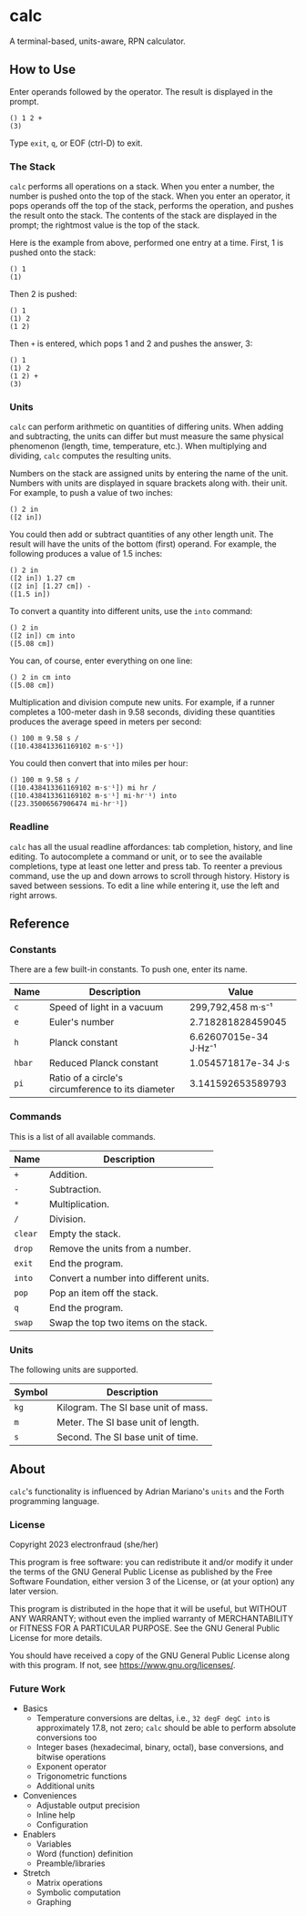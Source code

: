 # calc

A terminal-based, units-aware, RPN calculator.

## How to Use

Enter operands followed by the operator. The result is displayed in
the prompt.

```
() 1 2 +
(3)
```

Type `exit`, `q`, or EOF (ctrl-D) to exit.

### The Stack

`calc` performs all operations on a stack. When you enter a number,
the number is pushed onto the top of the stack. When you enter an
operator, it pops operands off the top of the stack, performs the
operation, and pushes the result onto the stack. The contents of
the stack are displayed in the prompt; the rightmost value is the
top of the stack.

Here is the example from above, performed one entry at a time.
First, 1 is pushed onto the stack:

```
() 1
(1)
```

Then 2 is pushed:

```
() 1
(1) 2
(1 2)
```

Then `+` is entered, which pops 1 and 2 and pushes the answer, 3:

```
() 1
(1) 2
(1 2) +
(3)
```

### Units

`calc` can perform arithmetic on quantities of differing units. When
adding and subtracting, the units can differ but must measure the same
physical phenomenon (length, time, temperature, etc.). When multiplying
and dividing, `calc` computes the resulting units.

Numbers on the stack are assigned units by entering the name of the
unit. Numbers with units are displayed in square brackets along with.
their unit. For example, to push a value of two inches:

```
() 2 in
([2 in])
```

You could then add or subtract quantities of any other length unit. The
result will have the units of the bottom (first) operand. For example,
the following produces a value of 1.5 inches:

```
() 2 in
([2 in]) 1.27 cm
([2 in] [1.27 cm]) -
([1.5 in])
```

To convert a quantity into different units, use the `into` command:

```
() 2 in
([2 in]) cm into
([5.08 cm])
```

You can, of course, enter everything on one line:

```
() 2 in cm into
([5.08 cm])
```

Multiplication and division compute new units. For example, if a runner
completes a 100-meter dash in 9.58 seconds, dividing these quantities
produces the average speed in meters per second:

```
() 100 m 9.58 s /
([10.438413361169102 m⋅s⁻¹])
```

You could then convert that into miles per hour:

```
() 100 m 9.58 s /
([10.438413361169102 m⋅s⁻¹]) mi hr /
([10.438413361169102 m⋅s⁻¹] mi⋅hr⁻¹) into
([23.35006567906474 mi⋅hr⁻¹])
```

### Readline

`calc` has all the usual readline affordances: tab completion, history,
and line editing. To autocomplete a command or unit, or to see the
available completions, type at least one letter and press tab. To reenter
a previous command, use the up and down arrows to scroll through history.
History is saved between sessions. To edit a line while entering it, use
the left and right arrows.

## Reference

### Constants

There are a few built-in constants. To push one, enter its name.

| Name   | Description                                       | Value                 |
|--------|---------------------------------------------------|-----------------------|
| `c`    | Speed of light in a vacuum                        | 299,792,458 m⋅s⁻¹     |
| `e`    | Euler's number                                    | 2.718281828459045     |
| `h`    | Planck constant                                   | 6.62607015e-34 J⋅Hz⁻¹ |
| `hbar` | Reduced Planck constant                           | 1.054571817e-34 J⋅s   |
| `pi`   | Ratio of a circle's circumference to its diameter | 3.141592653589793     |

### Commands

This is a list of all available commands.

| Name    | Description                            |
|-------- |----------------------------------------|
| `+`     | Addition.                              |
| `-`     | Subtraction.                           |
| `*`     | Multiplication.                        |
| `/`     | Division.                              |
| `clear` | Empty the stack.                       |
| `drop`  | Remove the units from a number.        |
| `exit`  | End the program.                       |
| `into`  | Convert a number into different units. |
| `pop`   | Pop an item off the stack.             |
| `q`     | End the program.                       |
| `swap`  | Swap the top two items on the stack.   |

### Units

The following units are supported.

| Symbol | Description                         |
| ------ | ----------------------------------- |
| `kg`   | Kilogram. The SI base unit of mass. |
| `m`    | Meter. The SI base unit of length.  |
| `s`    | Second. The SI base unit of time.   |

## About

`calc`'s functionality is influenced by Adrian Mariano's `units` and
the Forth programming language.

### License

Copyright 2023 electronfraud (she/her)

This program is free software: you can redistribute it and/or modify it
under the terms of the GNU General Public License as published by the
Free Software Foundation, either version 3 of the License, or (at your
option) any later version.

This program is distributed in the hope that it will be useful, but
WITHOUT ANY WARRANTY; without even the implied warranty of MERCHANTABILITY
or FITNESS FOR A PARTICULAR PURPOSE. See the GNU General Public License
for more details.

You should have received a copy of the GNU General Public License along
with this program. If not, see <https://www.gnu.org/licenses/>. 

### Future Work

- Basics
  - Temperature conversions are deltas, i.e., `32 degF degC into` is
    approximately 17.8, not zero; `calc` should be able to perform
    absolute conversions too
  - Integer bases (hexadecimal, binary, octal), base conversions, and
    bitwise operations
  - Exponent operator
  - Trigonometric functions
  - Additional units
- Conveniences
  - Adjustable output precision
  - Inline help
  - Configuration
- Enablers
  - Variables
  - Word (function) definition
  - Preamble/libraries
- Stretch
  - Matrix operations
  - Symbolic computation
  - Graphing
